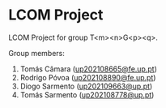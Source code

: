 # LCOM Project

LCOM Project for group T&lt;m&gt;&lt;n&gt;G&lt;p&gt;&lt;q&gt;.

Group members:

1. Tomás Câmara (up202108665@fe.up.pt)
2. Rodrigo Póvoa (up202108890@fe.up.pt)
3. Diogo Sarmento (up202109663@up.pt)
4. Tomás Sarmento (up202108778@up.pt)
